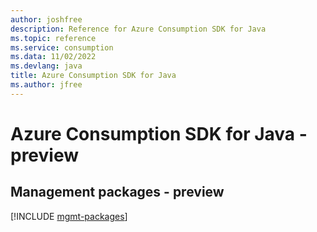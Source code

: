 ```yaml
---
author: joshfree
description: Reference for Azure Consumption SDK for Java
ms.topic: reference
ms.service: consumption
ms.data: 11/02/2022
ms.devlang: java
title: Azure Consumption SDK for Java
ms.author: jfree
---
```

# Azure Consumption SDK for Java - preview

## Management packages - preview
[!INCLUDE [mgmt-packages](consumption-mgmt-index.md)]